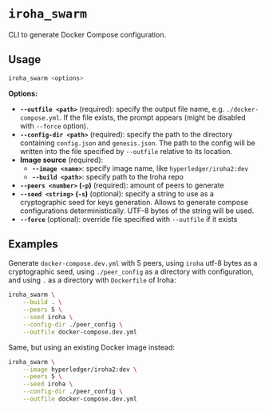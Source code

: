 # `iroha_swarm`

CLI to generate Docker Compose configuration.

## Usage

```bash
iroha_swarm <options>
```

**Options:**

- **`--outfile <path>`** (required): specify the output file name, e.g. `./docker-compose.yml`. If the file exists, the prompt appears (might be disabled with `--force` option).
- **`--config-dir <path>`** (required): specify the path to the directory containing `config.json` and `genesis.json`. The path to the config will be written into the file specified by `--outfile` relative to its location.
- **Image source** (required):
  - **`--image <name>`**: specify image name, like `hyperledger/iroha2:dev`
  - **`--build <path>`**: specify path to the Iroha repo
- **`--peers <number>` (`-p`)** (required): amount of peers to generate
- **`--seed <string>` (`-s`)** (optional): specify a string to use as a cryptographic seed for keys generation. Allows to generate compose configurations deterministically. UTF-8 bytes of the string will be used.
- **`--force`** (optional): override file specified with `--outfile` if it exists

## Examples

Generate `docker-compose.dev.yml` with 5 peers, using `iroha` utf-8 bytes as a cryptographic seed, using `./peer_config` as a directory with configuration, and using `.` as a directory with `Dockerfile` of Iroha: 

```bash
iroha_swarm \
    --build . \
    --peers 5 \
    --seed iroha \
    --config-dir ./peer_config \
    --outfile docker-compose.dev.yml
```

Same, but using an existing Docker image instead:

```bash
iroha_swarm \
    --image hyperledger/iroha2:dev \
    --peers 5 \
    --seed iroha \
    --config-dir ./peer_config \
    --outfile docker-compose.dev.yml
```
